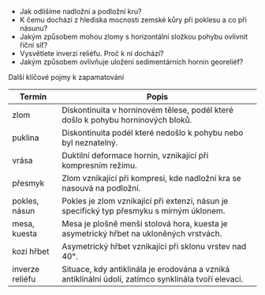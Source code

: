 
-   Jak odlišíme nadložní a podložní kru?
-   K čemu dochází z hlediska mocnosti zemské kůry při poklesu a co při násunu?
-   Jakým způsobem mohou zlomy s horizontální složkou pohybu ovlivnit
    říční síť?
-   Vysvětlete inverzi reliéfu. Proč k ní dochází?
-   Jakým způsobem ovlivňuje uložení sedimentárních hornin georeliéf?

Další klíčové pojmy k zapamatování 

| Termín             | Popis                                                                                       |
|--------------------|---------------------------------------------------------------------------------------------|
| zlom               | Diskontinuita v horninovém tělese, podél které došlo k pohybu horninových bloků.            |
| puklina            | Diskontinuita podél které nedošlo k pohybu nebo byl neznatelný.                             |
| vrása              | Duktilní deformace hornin, vznikající při kompresním režimu.                                |
| přesmyk            | Zlom vznikající při kompresi, kde nadložní kra se nasouvá na podložní.                      |
| pokles, násun      | Pokles je zlom vznikající při extenzi, násun je specifický typ přesmyku s mírným úklonem.   |
| mesa, kuesta       | Mesa je plošně menší stolová hora, kuesta je asymetrický hřbet na ukloněných vrstvách.      |
| kozí hřbet         | Asymetrický hřbet vznikající při sklonu vrstev nad 40°.                                     |
| inverze reliéfu    | Situace, kdy antiklinála je erodována a vzniká antiklinální údolí, zatímco synklinála tvoří elevaci. |
